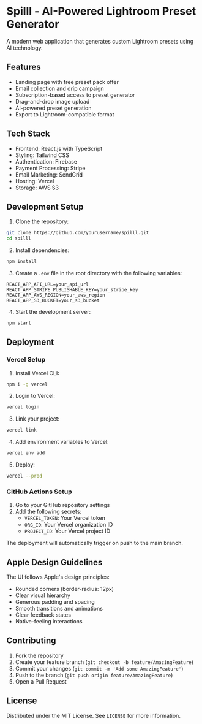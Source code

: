 # Spilll - AI-Powered Lightroom Preset Generator

A modern web application that generates custom Lightroom presets using AI technology.

## Features

- Landing page with free preset pack offer
- Email collection and drip campaign
- Subscription-based access to preset generator
- Drag-and-drop image upload
- AI-powered preset generation
- Export to Lightroom-compatible format

## Tech Stack

- Frontend: React.js with TypeScript
- Styling: Tailwind CSS
- Authentication: Firebase
- Payment Processing: Stripe
- Email Marketing: SendGrid
- Hosting: Vercel
- Storage: AWS S3

## Development Setup

1. Clone the repository:
```bash
git clone https://github.com/yourusername/spilll.git
cd spilll
```

2. Install dependencies:
```bash
npm install
```

3. Create a `.env` file in the root directory with the following variables:
```env
REACT_APP_API_URL=your_api_url
REACT_APP_STRIPE_PUBLISHABLE_KEY=your_stripe_key
REACT_APP_AWS_REGION=your_aws_region
REACT_APP_S3_BUCKET=your_s3_bucket
```

4. Start the development server:
```bash
npm start
```

## Deployment

### Vercel Setup

1. Install Vercel CLI:
```bash
npm i -g vercel
```

2. Login to Vercel:
```bash
vercel login
```

3. Link your project:
```bash
vercel link
```

4. Add environment variables to Vercel:
```bash
vercel env add
```

5. Deploy:
```bash
vercel --prod
```

### GitHub Actions Setup

1. Go to your GitHub repository settings
2. Add the following secrets:
   - `VERCEL_TOKEN`: Your Vercel token
   - `ORG_ID`: Your Vercel organization ID
   - `PROJECT_ID`: Your Vercel project ID

The deployment will automatically trigger on push to the main branch.

## Apple Design Guidelines

The UI follows Apple's design principles:

- Rounded corners (border-radius: 12px)
- Clear visual hierarchy
- Generous padding and spacing
- Smooth transitions and animations
- Clear feedback states
- Native-feeling interactions

## Contributing

1. Fork the repository
2. Create your feature branch (`git checkout -b feature/AmazingFeature`)
3. Commit your changes (`git commit -m 'Add some AmazingFeature'`)
4. Push to the branch (`git push origin feature/AmazingFeature`)
5. Open a Pull Request

## License

Distributed under the MIT License. See `LICENSE` for more information. 
